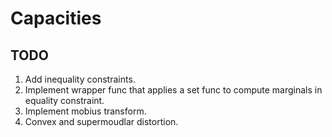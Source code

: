 # Capacities

## TODO
1. Add inequality constraints.
2. Implement wrapper func that applies a set func to compute marginals in equality constraint.
3. Implement mobius transform.
4. Convex and supermoudlar distortion.
